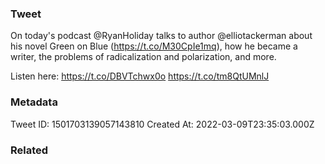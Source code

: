### Tweet
On today's podcast @RyanHoliday talks to author @elliotackerman about his novel Green on Blue (https://t.co/M30CpIe1mq), how he became a writer, the problems of radicalization and polarization, and more.

Listen here: https://t.co/DBVTchwx0o https://t.co/tm8QtUMnlJ

### Metadata
Tweet ID: 1501703139057143810
Created At: 2022-03-09T23:35:03.000Z

### Related

